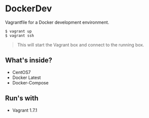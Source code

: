 # DockerDev

Vagrantfile for a Docker development environment.

~~~~
$ vagrant up
$ vagrant ssh
~~~~    

> This will start the Vagrant box and connect to the running box.

## What's inside?

* CentOS7
* Docker Latest
* Docker-Compose

## Run's with

* Vagrant 1.7.1


